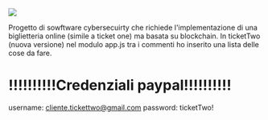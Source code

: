 
<img src=“https://github.com/Simo-univpm/biglietteria-blockchain/blob/main/ticketTwo/front%20end/images/form_logo.png”>

Progetto di sowftware cybersecuirty che richiede l'implementazione di una biglietteria online (simile a ticket one) ma basata su blockchain.
In ticketTwo (nuova versione) nel modulo app.js tra i commenti ho inserito una lista delle cose da fare.

# !!!!!!!!!!Credenziali paypal!!!!!!!!!!
username: cliente.tickettwo@gmail.com
password: ticketTwo!
